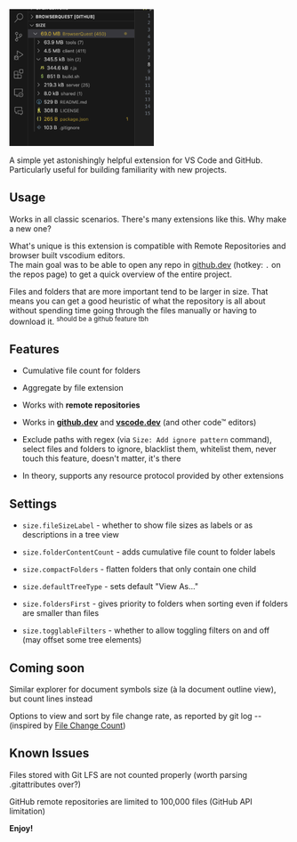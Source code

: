 <img alt="Display of file size" src="images/b.png" width="260px" />

A simple yet astonishingly helpful extension for VS Code and GitHub.
Particularly useful for building familiarity with new projects.

## Usage

 Works in all classic scenarios. There's many extensions like this. Why make a new one?

What's unique is this extension is compatible with Remote Repositories and browser built vscodium editors.  
The main goal was to be able to open any repo in [github.dev](https://github.dev) (hotkey: `.` on the repos page) to get a quick overview of the entire project.

Files and folders that are more important tend to be larger in size. That means you can get a good heuristic of what the repository is all about without spending time going through the files manually or having to download it. <sup>should be a github feature tbh</sup>

## Features

* Cumulative file count for folders

* Aggregate by file extension

* Works with __remote repositories__

* Works in __[github.dev](https://github.dev)__ and __[vscode.dev](https://github.dev)__ (and other code™ editors)

* Exclude paths with regex (via `Size: Add ignore pattern` command), select files and folders to ignore, blacklist them, whitelist them, never touch this feature, doesn't matter, it's there

* In theory, supports any resource protocol provided by other extensions

## Settings

* `size.fileSizeLabel` - whether to show file sizes as labels or as descriptions in a tree view

* `size.folderContentCount` - adds cumulative file count to folder labels

* `size.compactFolders` - flatten folders that only contain one child

* `size.defaultTreeType` - sets default "View As..."

* `size.foldersFirst` - gives priority to folders when sorting even if folders are smaller than files

* `size.togglableFilters` - whether to allow toggling filters on and off (may offset some tree elements)

## Coming soon

Similar explorer for document symbols size (à la document outline view), but count lines instead

Options to view and sort by file change rate, as reported by git log -- (inspired by [File Change Count](https://marketplace.visualstudio.com/items?itemName=sivakar12.file-change-count))

## Known Issues 

Files stored with Git LFS are not counted properly (worth parsing .gitattributes over?)

GitHub remote repositories are limited to 100,000 files (GitHub API limitation)

**Enjoy!**
